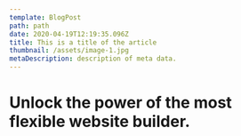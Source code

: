 ```yaml
---
template: BlogPost
path: path
date: 2020-04-19T12:19:35.096Z
title: This is a title of the article
thumbnail: /assets/image-1.jpg
metaDescription: description of meta data.
---
```

# Unlock the power of the most **flexible website builder.**
